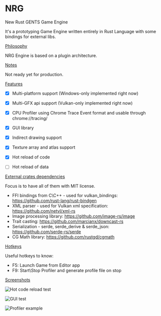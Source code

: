 # NRG

New Rust GENTS Game Engine


It's a prototyping Game Engine written entirely in Rust Language with some bindings for external libs.


[Philosophy](#philosopy)

NRG Engine is based on a plugin architecture.



[Notes](#notes)

Not ready yet for production.



[Features](#features)

- [x] Multi-platform support (Windows-only implemented right now)
- [x] Multi-GFX api support (Vulkan-only implemented right now)
- [x] CPU Profiler using Chrome Trace Event format and usable through chrome://tracing/
- [x] GUI library
- [x] Indirect drawing support
- [x] Texture array and atlas support
- [x] Hot reload of code
- [ ] Hot reload of data



[External crates dependencies](#dependencies)

Focus is to have all of them with MIT license.

- FFI bindings from C\C++ - used for vulkan_bindings: https://github.com/rust-lang/rust-bindgen
- XML parser - used for Vulkan xml specification: https://github.com/netvl/xml-rs 
- Image processing library: https://github.com/image-rs/image
- Trait casting: https://github.com/marcianx/downcast-rs
- Serialization - serde, serde_derive & serde_json: https://github.com/serde-rs/serde
- CG Math library: https://github.com/rustgd/cgmath


[Hotkeys](#hotkeys)

Useful hotkeys to know:
- F5: Launch Game from Editor app
- F9: Start\Stop Profiler and generate profile file on stop



[Screenshots](#screenshot)


![Hot code reload test](https://pbs.twimg.com/media/ErY_fFnW4AAIN5Q?format=jpg)

![GUI test](https://user-images.githubusercontent.com/62186646/116011134-c428b380-a623-11eb-8979-34d23f0532fd.jpg)

![Profiler example](https://user-images.githubusercontent.com/62186646/116011269-6f396d00-a624-11eb-8e49-36699fff2a0f.jpg)
